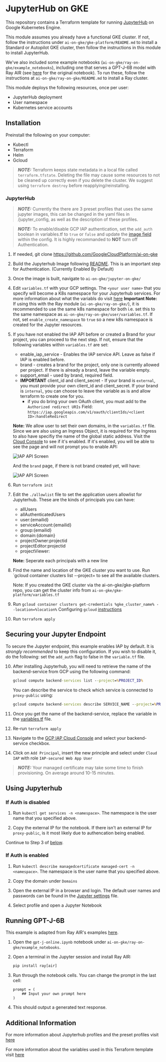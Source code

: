 # JupyterHub on GKE

This repository contains a Terraform template for running [JupyterHub](https://jupyter.org/hub) on Google Kubernetes Engine.

This module assumes you already have a functional GKE cluster. If not, follow the instructions under `ai-on-gke/gke-platform/README.md`
to install a Standard or Autopilot GKE cluster, then follow the instructions in this module to install JupyterHub.

We've also included some example notebooks (`ai-on-gke/ray-on-gke/example_notebooks`), including one that serves a GPT-J-6B model with Ray AIR (see
[here](https://docs.ray.io/en/master/ray-air/examples/gptj_serving.html) for the original notebook). To run these, follow the instructions at
`ai-on-gke/ray-on-gke/README.md` to install a Ray cluster.

This module deploys the following resources, once per user:
* JupyterHub deployment
* User namespace
* Kubernetes service accounts

## Installation

Preinstall the following on your computer:
* Kubectl
* Terraform
* Helm
* Gcloud

> **_NOTE:_** Terraform keeps state metadata in a local file called `terraform.tfstate`. Deleting the file may cause some resources to not be cleaned up correctly even if you delete the cluster. We suggest using `terraform destroy` before reapplying/reinstalling.

### JupyterHub

> **_NOTE:_** Currently the there are 3 preset profiles that uses the same jupyter images, this can be changed in the yaml files in /jupyter_config, as well as the description of these profiles.

> **_NOTE:_** To enable/disable GCP IAP authentication, set the `add_auth` boolean in variables.tf to `true` or `false` and update the [image field](https://github.com/GoogleCloudPlatform/ai-on-gke/blob/main/jupyter-on-gke/jupyter_config/config-selfauth.yaml#L12) within the config. It is highly recommanded to **NOT** turn off Authentication.

1. If needed, git clone https://github.com/GoogleCloudPlatform/ai-on-gke

2. Build the Jupyterhub Image following [README](https://github.com/GoogleCloudPlatform/ai-on-gke/blob/main/jupyter-on-gke/authentication/README.MD). This is an important step for Authentication. (Currently Enabled By Default)

3. Once the image is built, navigate to `ai-on-gke/jupyter-on-gke/`

4. Edit `variables.tf` with your GCP settings. The `<your user name>` that you specify will become a K8s namespace for your Jupyterhub services. For more information about what the variabls do visit [here](https://github.com/GoogleCloudPlatform/ai-on-gke/blob/main/jupyter-on-gke/variable_definitions.md)
**Important Note:**
If using this with the Ray module (`ai-on-gke/ray-on-gke/`), it is recommended to use the same k8s namespace
for both i.e. set this to the same namespace as `ai-on-gke/ray-on-gke/user/variables.tf`.
If not, set `enable_create_namespace` to `true` so a new k8s namespace is created for the Jupyter resources.

5. If you have not enabled the IAP API before or created a Brand for your project, you can proceed to the next step. If not, ensure that the following variables within `variables.tf` are set:

    * enable_iap_service - Enables the IAP service API. Leave as false if IAP is enabled before.
    * brand - creates a brand for the project, only one is currently allowed per project. If there is already a brand, leave the variable empty.
    * support_email - used by brand, required field.
    * **IMPORTANT** client_id and client_secret - If your brand is `external`, you must provide your own client_id and client_secret. If your brand is `internal`, you can choose to leave the variable as is and allow terraform to create one for you.
        * if you do bring your own OAuth client, you must add to the `Authorized redirect URIs` Field:  `https://iap.googleapis.com/v1/oauth/clientIds/<client ID>:handleRedirect`

    **Note:**
    We allow user to set their own domains, in the `variables.tf` file. Since we are also using an Ingress Object, it is required for the Ingress to also have specifiy the name of the global static address.
    Visit the [Cloud Console](https://console.cloud.google.com/security/iap) to see if it's enabled. If it's enabled, you will be able to see the page and will not prompt you to enable API:

    ![IAP API Screen](./images/iap_enable_api_screenshot.png)

    And the `brand` page, if there is not brand created yet, will have:

    ![IAP API Screen](./images/consent_screen_screenshot.png)

5. Run `terraform init`

6. Edit the `./allowlist` file to set the application users allowlist for Jupyterhub. These are the kinds of principals you can have:

    * allUsers
    * allAuthenticatedUsers
    * user:{emailid}
    * serviceAccount:{emailid}
    * group:{emailid}
    * domain:{domain}
    * projectOwner:projectid
    * projectEditor:projectid
    * projectViewer:

    **Note:** Seperate each principals with a new line

7. Find the name and location of the GKE cluster you want to use.
   Run `gcloud container clusters list --project=<your GCP project> to see all the available clusters.

   Note: If you created the GKE cluster via the ai-on-gke/gke-platform repo, you can get the cluster info from `ai-on-gke/gke-platform/variables.tf`

8. Run `gcloud container clusters get-credentials %gke_cluster_name% --location=%location%`
   Configuring `gcloud` [instructions](https://cloud.google.com/sdk/docs/initializing)

9. Run `terraform apply`

## Securing your Jupyter Endpoint

To secure the Jupyter endpoint, this example enables IAP by default. It is _strongly recommended_ to keep this configuration. If you wish to disable it, do the following: set the `add_auth` flag to false in the `variable.tf` file.

10. After installing Jupyterhub, you will need to retrieve the name of the backend-service from GCP using the following command:

    ```cmd
    gcloud compute backend-services list --project=%PROJECT_ID%
    ```

    You can describe the service to check which service is connected to `proxy-public` using:

    ```cmd
    gcloud compute backend-services describe SERVICE_NAME --project=%PROJECT_ID% --global
    ```

11. Once you get the name of the backend-service, replace the variable in the [variables.tf](https://github.com/GoogleCloudPlatform/ai-on-gke/blob/main/jupyter-on-gke/variables.tf) file.

12. Re-run `terraform apply`

13. Navigate to the [GCP IAP Cloud Console](https://console.cloud.google.com/security/iap) and select your backend-service checkbox.

14. Click on `Add Principal`, insert the new principle and select under `Cloud IAP` with role `IAP-secured Web App User`

> **_NOTE:_** Your managed certificate may take some time to finish provisioning. On average around 10-15 minutes. 

## Using Jupyterhub

### If Auth is disabled

1. Run `kubectl get services -n <namespace>`. The namespace is the user name that you specified above.

2. Copy the external IP for the notebook. If there isn't an external IP for `proxy-public`, is it most likely due to authencation being enabled.

Continue to Step 3 of [below](#if-auth-is-enabled).

### If Auth is enabled

1. Run `kubectl describe managedcertificate managed-cert -n <namespace>`. The namespace is the user name that you specified above.

2. Copy the domain under `Domains`

3. Open the external IP in a browser and login. The default user names and
   passwords can be found in the [Jupyter
   settings](https://github.com/GoogleCloudPlatform/ai-on-gke/blob/main/jupyter-on-gke/jupyter_config/config-selfauth.yaml) file.

4. Select profile and open a Jupyter Notebook

## Running GPT-J-6B

This example is adapted from Ray AIR's examples [here](https://docs.ray.io/en/master/ray-air/examples/gptj_serving.html).

1. Open the `gpt-j-online.ipynb` notebook under `ai-on-gke/ray-on-gke/example_notebooks`.

2. Open a terminal in the Jupyter session and install Ray AIR:

    ```cmd
    pip install ray[air]
    ```

3. Run through the notebook cells. You can change the prompt in the last cell:

    ```jupyter
    prompt = (
        ## Input your own prompt here
    )
    ```

4. This should output a generated text response.

## Additional Information

For more information about Jupyterhub profiles and the preset profiles visit [here](https://github.com/GoogleCloudPlatform/ai-on-gke/blob/main/jupyter-on-gke/profiles.md)

For more information about the variables used in this Terraform template visit [here](https://github.com/GoogleCloudPlatform/ai-on-gke/blob/main/jupyter-on-gke/variable_definitions.md)
